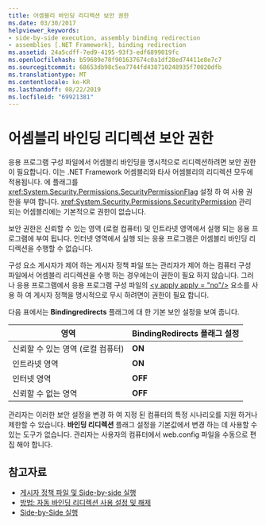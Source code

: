```yaml
---
title: 어셈블리 바인딩 리디렉션 보안 권한
ms.date: 03/30/2017
helpviewer_keywords:
- side-by-side execution, assembly binding redirection
- assemblies [.NET Framework], binding redirection
ms.assetid: 24a5cdff-7ed9-4195-93f3-edf6899019fc
ms.openlocfilehash: b59689e78f901637674c0a1df28ed74411e8e7c7
ms.sourcegitcommit: 68653db98c5ea7744fd438710248935f70020dfb
ms.translationtype: MT
ms.contentlocale: ko-KR
ms.lasthandoff: 08/22/2019
ms.locfileid: "69921381"
---
```

# <a name="assembly-binding-redirection-security-permission"></a>어셈블리 바인딩 리디렉션 보안 권한
응용 프로그램 구성 파일에서 어셈블리 바인딩을 명시적으로 리디렉션하려면 보안 권한이 필요합니다. 이는 .NET Framework 어셈블리와 타사 어셈블리의 리디렉션 모두에 적용됩니다. 에 플래그를 <xref:System.Security.Permissions.SecurityPermissionFlag> 설정 하 여 사용 권한을 부여 합니다. <xref:System.Security.Permissions.SecurityPermission> 관리 되는 어셈블리에는 기본적으로 권한이 없습니다.  
  
 보안 권한은 신뢰할 수 있는 영역 (로컬 컴퓨터) 및 인트라넷 영역에서 실행 되는 응용 프로그램에 부여 됩니다. 인터넷 영역에서 실행 되는 응용 프로그램은 어셈블리 바인딩 리디렉션을 수행할 수 없습니다.  
  
 구성 요소 게시자가 제어 하는 게시자 정책 파일 또는 관리자가 제어 하는 컴퓨터 구성 파일에서 어셈블리 리디렉션을 수행 하는 경우에는이 권한이 필요 하지 않습니다. 그러나 응용 프로그램에서 응용 프로그램 구성 파일의 [ \<y apply apply = "no"/>](./file-schema/runtime/publisherpolicy-element.md) 요소를 사용 하 여 게시자 정책을 명시적으로 무시 하려면이 권한이 필요 합니다.  
  
 다음 표에서는 **Bindingredirects** 플래그에 대 한 기본 보안 설정을 보여 줍니다.  
  
|영역|BindingRedirects 플래그 설정|  
|----------|-----------------------------------|  
|신뢰할 수 있는 영역 (로컬 컴퓨터)|**ON**|  
|인트라넷 영역|**ON**|  
|인터넷 영역|**OFF**|  
|신뢰할 수 없는 영역|**OFF**|  
  
 관리자는 이러한 보안 설정을 변경 하 여 지정 된 컴퓨터의 특정 시나리오를 지원 하거나 제한할 수 있습니다. **바인딩 리디렉션** 플래그 설정을 기본값에서 변경 하는 데 사용할 수 있는 도구가 없습니다. 관리자는 사용자의 컴퓨터에서 web.config 파일을 수동으로 편집 해야 합니다.  
  
## <a name="see-also"></a>참고자료

- [게시자 정책 파일 및 Side-by-side 실행](https://docs.microsoft.com/previous-versions/dotnet/netframework-4.0/06d2bae3(v=vs.100))
- [방법: 자동 바인딩 리디렉션 사용 설정 및 해제](how-to-enable-and-disable-automatic-binding-redirection.md)
- [Side-by-Side 실행](../deployment/side-by-side-execution.md)
